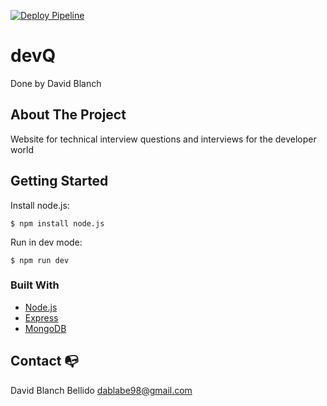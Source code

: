 [![Deploy Pipeline](https://github.com/DaviidBlanch/devQ/actions/workflows/pipeline.yaml/badge.svg)](https://github.com/DaviidBlanch/devQ/actions/workflows/pipeline.yaml)
# devQ
Done by David Blanch

## About The Project
Website for technical interview questions and interviews for the developer world

## Getting Started
Install node.js:
```
$ npm install node.js
```

Run in dev mode:
```
$ npm run dev
```

### Built With
- [Node.js](https://nodejs.org/es/docs/)
- [Express](https://expressjs.com/)
- [MongoDB](https://www.mongodb.com/)

## Contact :mailbox_with_no_mail:
David Blanch Bellido dablabe98@gmail.com
